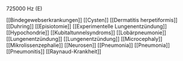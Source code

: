 725000 Hz (E)

[[Bindegewebserkrankungen]]
[[Cysten]]
[[Dermatitis herpetiformis]]
[[Duhring]]
[[Episiotomie]]
[[Experimentelle Lungenentzündung]]
[[Hypochondrie]]
[[Kubitaltunnelsyndroms]]
[[Lobärpneumonie]]
[[Lungenentzündung]]
[[Lungenentzündung]]
[[Microcephaly]]
[[Mikrolissenzephalie]]
[[Neurosen]]
[[Pneumonia]]
[[Pneumonia]]
[[Pneumonitis]]
[[Raynaud-Krankheit]]